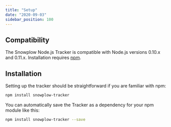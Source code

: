 ```yaml
---
title: "Setup"
date: "2020-09-03"
sidebar_position: 100
---
```


## Compatibility

The Snowplow Node.js Tracker is compatible with Node.js versions 0.10.x and 0.11.x. Installation requires [npm](https://www.npmjs.org/).

## Installation

Setting up the tracker should be straightforward if you are familiar with npm:

```bash
npm install snowplow-tracker
```

You can automatically save the Tracker as a dependency for your npm module like this:

```bash
npm install snowplow-tracker --save
```
